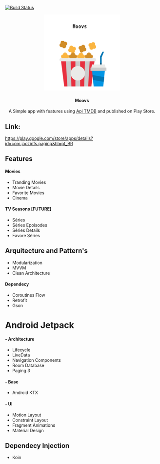 [![Build Status](https://app.bitrise.io/app/4d5958d333c0abb0/status.svg?token=_-R4niE95TSDhgSu7lRYlg&branch=master)](https://app.bitrise.io/app/4d5958d333c0abb0)

<p align="center">
  <img src="/img/Frame 2.png" width="250" height="250"/>

</p>

<div align="center">
  
#### Moovs

A Simple app with features using [Api TMDB][themoviedb] and published on Play Store.

</div>

## Link:
https://play.google.com/store/apps/details?id=com.jaozinfs.paging&hl=pt_BR

## Features
#### Movies
* Tranding Movies
* Movie Details
* Favorite Movies
* Cinema

#### TV Seasons [FUTURE]
* Séries
* Séries Epoisodes
* Séries Details
* Favore Séries

## Arquitecture and Pattern's
* Modularization
* MVVM
* Clean Architecture

#### Dependecy

* Coroutines Flow
* Retrofit 
* Gson 


# Android Jetpack 

#### - Architecture
* Lifecycle
* LiveData
* Navigation Components
* Room Database
* Paging 3

#### - Base
* Android KTX

#### - UI
* Motion Layout
* Constraint Layout
* Fragment Animations
* Material Design

## Dependecy Injection
* Koin

   
   [themoviedb]: <https://developers.themoviedb.org/3/getting-started/introduction>
